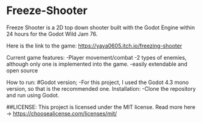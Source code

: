 # Freeze-Shooter
Freeze Shooter is a 2D top down shooter built with the Godot Engine within 24 hours for the Godot Wild Jam 76.

Here is the link to the game: https://yaya0605.itch.io/freezing-shooter

Current game features:
-Player movement/combat
-2 types of enemies, although only one is implemented into the game.
-easily extendable and open source

How to run:
#Godot version;
-For this project, I used the Godot 4.3 mono version, so that is the recommended one.
Installation:
-Clone the repository and run using Godot.

##LICENSE:
This project is licensed under the MIT license. Read more here -> https://choosealicense.com/licenses/mit/
